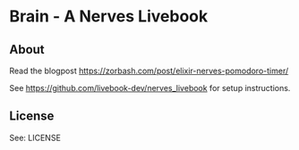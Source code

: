 # Brain - A Nerves Livebook

## About

Read the blogpost https://zorbash.com/post/elixir-nerves-pomodoro-timer/

See https://github.com/livebook-dev/nerves_livebook for setup instructions.

## License

See: LICENSE

